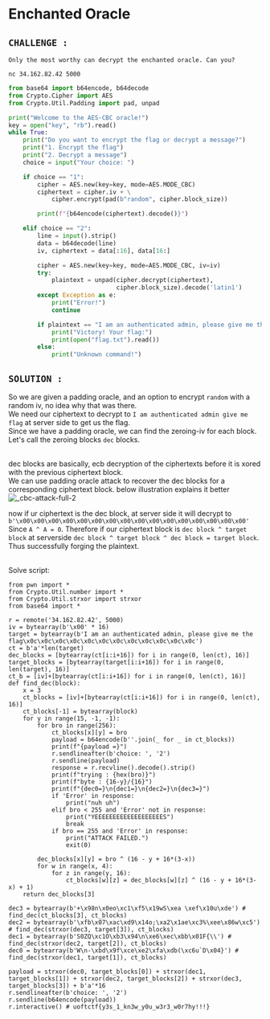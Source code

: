 # Enchanted Oracle

## `CHALLENGE :`
```
Only the most worthy can decrypt the enchanted oracle. Can you?

nc 34.162.82.42 5000
```
```py
from base64 import b64encode, b64decode
from Crypto.Cipher import AES
from Crypto.Util.Padding import pad, unpad

print("Welcome to the AES-CBC oracle!")
key = open("key", "rb").read()
while True:
    print("Do you want to encrypt the flag or decrypt a message?")
    print("1. Encrypt the flag")
    print("2. Decrypt a message")
    choice = input("Your choice: ")

    if choice == "1":
        cipher = AES.new(key=key, mode=AES.MODE_CBC)
        ciphertext = cipher.iv + \
            cipher.encrypt(pad(b"random", cipher.block_size))

        print(f"{b64encode(ciphertext).decode()}")

    elif choice == "2":
        line = input().strip()
        data = b64decode(line)
        iv, ciphertext = data[:16], data[16:]

        cipher = AES.new(key=key, mode=AES.MODE_CBC, iv=iv)
        try:
            plaintext = unpad(cipher.decrypt(ciphertext),
                              cipher.block_size).decode('latin1')
        except Exception as e:
            print("Error!")
            continue

        if plaintext == "I am an authenticated admin, please give me the flag":
            print("Victory! Your flag:")
            print(open("flag.txt").read())
        else:
            print("Unknown command!")
```

## `SOLUTION :`
So we are given a padding oracle, and an option to encrypt `random` with a random iv, no idea why that was there. \
We need our ciphertext to decrypt to `I am authenticated admin give me flag` at server side to get us the flag. \
Since we have a padding oracle, we can find the zeroing-iv for each block. Let's call the zeroing blocks `dec` blocks. <br><br>

dec blocks are basically, ecb decryption of the ciphertexts before it is xored with the previous ciphertext block. \
We can use padding oracle attack to recover the dec blocks for a corresponding ciphertext block.
below illustration explains it better \
![_cbc-attack-full-2](https://github.com/user-attachments/assets/42a14d6a-a075-4ec4-a93e-1e016b019aad)

now if ur ciphertext is the dec block, at server side it will decrypt to `b'\x00\x00\x00\x00\x00\x00\x00\x00\x00\x00\x00\x00\x00\x00\x00\x00'` \
Since `A ^ A = 0`. Therefore if our ciphertext block is `dec block ^ target block` at serverside `dec block ^ target block ^ dec block = target block`. \
Thus successfully forging the plaintext.<br><br>

Solve script:
```
from pwn import *
from Crypto.Util.number import *
from Crypto.Util.strxor import strxor
from base64 import *

r = remote('34.162.82.42', 5000)
iv = bytearray(b'\x00' * 16)
target = bytearray(b'I am an authenticated admin, please give me the flag\x0c\x0c\x0c\x0c\x0c\x0c\x0c\x0c\x0c\x0c\x0c\x0c')
ct = b'a'*len(target)
dec_blocks = [bytearray(ct[i:i+16]) for i in range(0, len(ct), 16)]
target_blocks = [bytearray(target[i:i+16]) for i in range(0, len(target), 16)] 
ct_b = [iv]+[bytearray(ct[i:i+16]) for i in range(0, len(ct), 16)]
def find_dec(block):
    x = 3
    ct_blocks = [iv]+[bytearray(ct[i:i+16]) for i in range(0, len(ct), 16)]
    ct_blocks[-1] = bytearray(block)
    for y in range(15, -1, -1):
        for bro in range(256):
            ct_blocks[x][y] = bro
            payload = b64encode(b''.join(_ for _ in ct_blocks))
            print(f"{payload =}")
            r.sendlineafter(b'choice: ', '2')
            r.sendline(payload)
            response = r.recvline().decode().strip()
            print(f"trying : {hex(bro)}")
            print(f"byte : {16-y}/{16}")
            print(f"{dec0=}\n{dec1=}\n{dec2=}\n{dec3=}")
            if 'Error' in response:
                print("nuh uh")
            elif bro < 255 and 'Error' not in response:
                print("YEEEEEEEEEEEEEEEEEEES")
                break
            if bro == 255 and 'Error' in response:
                print("ATTACK FAILED.")
                exit(0)
        
        dec_blocks[x][y] = bro ^ (16 - y + 16*(3-x))
        for w in range(x, 4):
            for z in range(y, 16):
                ct_blocks[w][z] = dec_blocks[w][z] ^ (16 - y + 16*(3-x) + 1)
    return dec_blocks[3]

dec3 = bytearray(b'+\x98n\x0eo\xc1\xf5\x19wS\xea \xef\x10u\xde') # find_dec(ct_blocks[3], ct_blocks)
dec2 = bytearray(b'\xfb\x07\xac\xd9\x14o;\xa2\x1ae\xc3%\xee\x86w\xc5') # find_dec(strxor(dec3, target[3]), ct_blocks)
dec1 = bytearray(b'S0ZQ\xc1O\xb3\x94\n\xe6\xec\xbb\x01F{\\') # find_dec(strxor(dec2, target[2]), ct_blocks)
dec0 = bytearray(b'W\n-\xbd\x9f\xce\xe2\xfa\xdb(\xc6u`D\x04}') # find_dec(strxor(dec1, target[1]), ct_blocks)

payload = strxor(dec0, target_blocks[0]) + strxor(dec1, target_blocks[1]) + strxor(dec2, target_blocks[2]) + strxor(dec3, target_blocks[3]) + b'a'*16
r.sendlineafter(b'choice: ', '2')
r.sendline(b64encode(payload))
r.interactive() # uoftctf{y3s_1_kn3w_y0u_w3r3_w0r7hy!!!}
```

